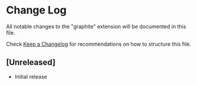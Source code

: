 # Change Log

All notable changes to the "graphite" extension will be documented in this file.

Check [Keep a Changelog](http://keepachangelog.com/) for recommendations on how to structure this file.

## [Unreleased]

- Initial release
